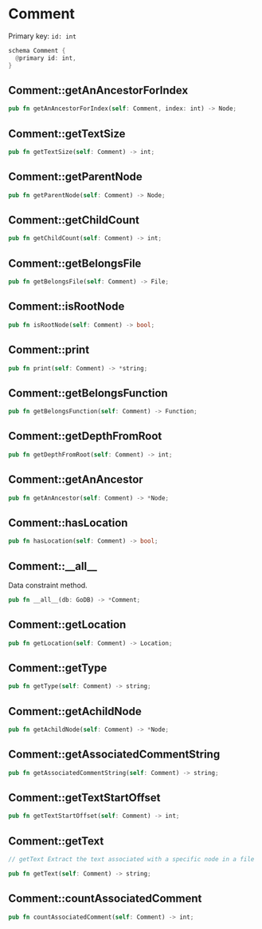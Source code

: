 # Comment

Primary key: `id: int`

```rust
schema Comment {
  @primary id: int,
}
```
## Comment::getAnAncestorForIndex

```rust
pub fn getAnAncestorForIndex(self: Comment, index: int) -> Node;
```
## Comment::getTextSize

```rust
pub fn getTextSize(self: Comment) -> int;
```
## Comment::getParentNode

```rust
pub fn getParentNode(self: Comment) -> Node;
```
## Comment::getChildCount

```rust
pub fn getChildCount(self: Comment) -> int;
```
## Comment::getBelongsFile

```rust
pub fn getBelongsFile(self: Comment) -> File;
```
## Comment::isRootNode

```rust
pub fn isRootNode(self: Comment) -> bool;
```
## Comment::print

```rust
pub fn print(self: Comment) -> *string;
```
## Comment::getBelongsFunction

```rust
pub fn getBelongsFunction(self: Comment) -> Function;
```
## Comment::getDepthFromRoot

```rust
pub fn getDepthFromRoot(self: Comment) -> int;
```
## Comment::getAnAncestor

```rust
pub fn getAnAncestor(self: Comment) -> *Node;
```
## Comment::hasLocation

```rust
pub fn hasLocation(self: Comment) -> bool;
```
## Comment::\_\_all\_\_

Data constraint method.

```rust
pub fn __all__(db: GoDB) -> *Comment;
```
## Comment::getLocation

```rust
pub fn getLocation(self: Comment) -> Location;
```
## Comment::getType

```rust
pub fn getType(self: Comment) -> string;
```
## Comment::getAchildNode

```rust
pub fn getAchildNode(self: Comment) -> *Node;
```
## Comment::getAssociatedCommentString

```rust
pub fn getAssociatedCommentString(self: Comment) -> string;
```
## Comment::getTextStartOffset

```rust
pub fn getTextStartOffset(self: Comment) -> int;
```
## Comment::getText

```java
// getText Extract the text associated with a specific node in a file
```
```rust
pub fn getText(self: Comment) -> string;
```
## Comment::countAssociatedComment

```rust
pub fn countAssociatedComment(self: Comment) -> int;
```
